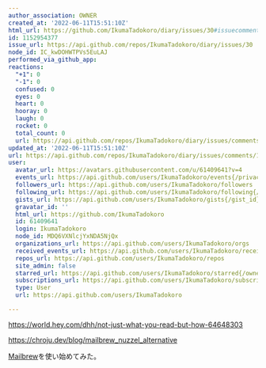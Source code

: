 ```yaml
---
author_association: OWNER
created_at: '2022-06-11T15:51:10Z'
html_url: https://github.com/IkumaTadokoro/diary/issues/30#issuecomment-1152954377
id: 1152954377
issue_url: https://api.github.com/repos/IkumaTadokoro/diary/issues/30
node_id: IC_kwDOHWTPVs5EuLAJ
performed_via_github_app: 
reactions:
  "+1": 0
  "-1": 0
  confused: 0
  eyes: 0
  heart: 0
  hooray: 0
  laugh: 0
  rocket: 0
  total_count: 0
  url: https://api.github.com/repos/IkumaTadokoro/diary/issues/comments/1152954377/reactions
updated_at: '2022-06-11T15:51:10Z'
url: https://api.github.com/repos/IkumaTadokoro/diary/issues/comments/1152954377
user:
  avatar_url: https://avatars.githubusercontent.com/u/61409641?v=4
  events_url: https://api.github.com/users/IkumaTadokoro/events{/privacy}
  followers_url: https://api.github.com/users/IkumaTadokoro/followers
  following_url: https://api.github.com/users/IkumaTadokoro/following{/other_user}
  gists_url: https://api.github.com/users/IkumaTadokoro/gists{/gist_id}
  gravatar_id: ''
  html_url: https://github.com/IkumaTadokoro
  id: 61409641
  login: IkumaTadokoro
  node_id: MDQ6VXNlcjYxNDA5NjQx
  organizations_url: https://api.github.com/users/IkumaTadokoro/orgs
  received_events_url: https://api.github.com/users/IkumaTadokoro/received_events
  repos_url: https://api.github.com/users/IkumaTadokoro/repos
  site_admin: false
  starred_url: https://api.github.com/users/IkumaTadokoro/starred{/owner}{/repo}
  subscriptions_url: https://api.github.com/users/IkumaTadokoro/subscriptions
  type: User
  url: https://api.github.com/users/IkumaTadokoro

---
```

https://world.hey.com/dhh/not-just-what-you-read-but-how-64648303

https://chroju.dev/blog/mailbrew_nuzzel_alternative

[Mailbrew](https://app.mailbrew.com/)を使い始めてみた。
